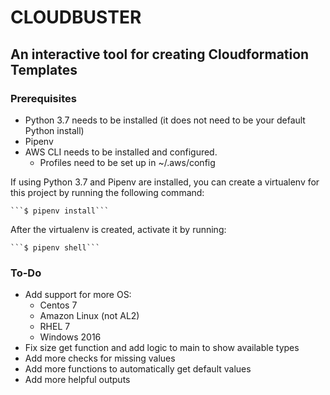 # CLOUDBUSTER
## An interactive tool for creating Cloudformation Templates

### Prerequisites
- Python 3.7 needs to be installed (it does not need to be your default Python install)
- Pipenv
- AWS CLI needs to be installed and configured.
    - Profiles need to be set up in ~/.aws/config

If using Python 3.7 and Pipenv are installed, you can create a virtualenv for this project by running the following command:
    
    ```$ pipenv install```

After the virtualenv is created, activate it by running:
    
    ```$ pipenv shell```

### To-Do
- Add support for more OS:
    - Centos 7
    - Amazon Linux (not AL2)
    - RHEL 7
    - Windows 2016
- Fix size get function and add logic to main to show available types
- Add more checks for missing values
- Add more functions to automatically get default values
- Add more helpful outputs


